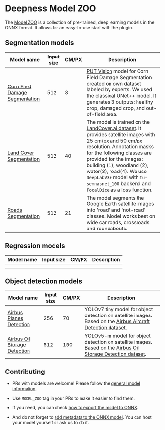 # Deepness Model ZOO

The [Model ZOO](https://chmura.put.poznan.pl/s/2pJk4izRurzQwu3) is a collection of pre-trained, deep learning models in the ONNX format. It allows for an easy-to-use start with the plugin.

## Segmentation models

| Model name | Input size | CM/PX | Description |
|---|---|---|---|
| [Corn Field Damage Segmentation](https://chmura.put.poznan.pl/s/abWFTVYSDIcncWs) | 512 | 3 | [PUT Vision](https://putvision.github.io/) model for Corn Field Damage Segmentation created on own dataset labeled by experts. We used the classical UNet++ model. It generates 3 outputs: healthy crop, damaged crop, and out-of-field area. |
| [Land Cover Segmentation](https://chmura.put.poznan.pl/s/PnAFJw27uneROkV) | 512 | 40 | The model is trained on the [LandCover.ai dataset](https://landcover.ai.linuxpolska.com/). It provides satellite images with 25 cm/px and 50 cm/px resolution. Annotation masks for the following classes are provided for the images: building (1), woodland (2), water(3), road(4). We use `DeepLabV3+` model with `tu-semnasnet_100` backend and `FocalDice` as a loss function. |
| [Roads Segmentation](https://chmura.put.poznan.pl/s/y6S3CmodPy1fYYz) | 512 | 21 | The model segments the Google Earth satellite images into 'road' and 'not-road' classes. Model works best on wide car roads, crossroads and roundabouts.  |

## Regression models

| Model name | Input size | CM/PX | Description |
|---|---|---|---|
|  |  |  |  |
|  |  |  |  |

## Object detection models

| Model name | Input size | CM/PX | Description |
|---|---|---|---|
| [Airbus Planes Detection](https://chmura.put.poznan.pl/s/bBIJ5FDPgyQvJ49) | 256 | 70 | YOLOv7 tiny model for object detection on satellite images. Based on the [Airbus Aircraft Detection dataset](https://www.kaggle.com/datasets/airbusgeo/airbus-aircrafts-sample-dataset). |
| [Airbus Oil Storage Detection](https://chmura.put.poznan.pl/s/gMundpKsYUC7sNb) | 512 | 150 | YOLOv5-m model for object detection on satellite images. Based on the [Airbus Oil Storage Detection dataset](https://www.kaggle.com/datasets/airbusgeo/airbus-oil-storage-detection-dataset). |

## Contributing

* PRs with models are welcome! Please follow the [general model information](https://qgis-plugin-deepness.readthedocs.io/en/latest/creators/creators_description_classes.html).

* Use `MODEL_ZOO` tag in your PRs to make it easier to find them.

* If you need, you can check [how to export the model to ONNX](https://qgis-plugin-deepness.readthedocs.io/en/latest/creators/creators_example_onnx_model.html).

* And do not forget to [add metadata to the ONNX model](https://qgis-plugin-deepness.readthedocs.io/en/latest/creators/creators_add_metadata_to_model.html). You can host your model yourself or ask us to do it.
